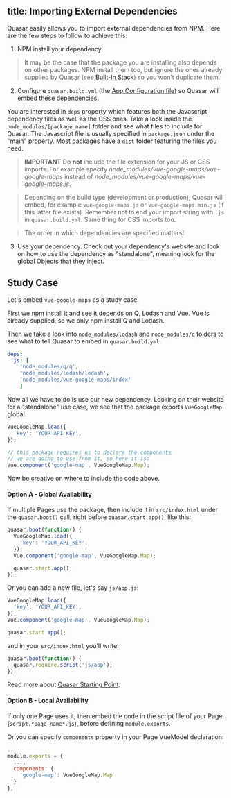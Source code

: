 title: Importing External Dependencies
---
Quasar easily allows you to import external dependencies from NPM. Here are the few steps to follow to achieve this:

1. NPM install your dependency.
  > It may be the case that the package you are installing also depends on other packages. NPM install them too, but ignore the ones already supplied by Quasar (see [Built-In Stack](/guide/built-in-stack.html)) so you won't duplicate them.

2. Configure `quasar.build.yml` (the [App Configuration file](/guide/quasar-app-configuration.html)) so Quasar will embed these dependencies.

  You are interested in `deps` property which features both the Javascript dependency files as well as the CSS ones.
  Take a look inside the `node_modules/[package_name]` folder and see what files to include for Quasar. The Javascript file is usually specified in `package.json` under the "main" property. Most packages have a `dist` folder featuring the files you need.

  > **IMPORTANT**
  > Do **not** include the file extension for your JS or CSS imports. For example specify *node_modules/vue-google-maps/vue-google-maps* instead of *node_modules/vue-google-maps/vue-google-maps.js*.

  > Depending on the build type (development or production), Quasar will embed, for example `vue-google-maps.js` or `vue-google-maps.min.js` (if this latter file exists). Remember not to end your import string with `.js` in `quasar.build.yml`. Same thing for CSS imports too.

  > The order in which dependencies are specified matters!

3. Use your dependency. Check out your dependency's website and look on how to use the dependency as "standalone", meaning look for the global Objects that they inject.

## Study Case

Let's embed `vue-google-maps` as a study case.

First we npm install it and see it depends on Q, Lodash and Vue. Vue is already supplied, so we only npm install Q and Lodash.

Then we take a look into `node_modules/lodash` and `node_modules/q` folders to see what to tell Quasar to embed in `quasar.build.yml`.

``` yaml
deps:
  js: [
    'node_modules/q/q',
    'node_modules/lodash/lodash',
    'node_modules/vue-google-maps/index'
    ]
```

Now all we have to do is use our new dependency. Looking on their website for a "standalone" use case, we see that the package exports `VueGoogleMap` global.

``` js
VueGoogleMap.load({
  'key': 'YOUR_API_KEY',
});

// this package requires us to declare the components
// we are going to use from it, so here it is:
Vue.component('google-map', VueGoogleMap.Map);
```

Now be creative on where to include the code above.

#### Option A - Global Availability
If multiple Pages use the package, then include it in `src/index.html` under the `quasar.boot()` call, right before `quasar.start.app()`, like this:

```js
quasar.boot(function() {
  VueGoogleMap.load({
    'key': 'YOUR_API_KEY',
  });
  Vue.component('google-map', VueGoogleMap.Map);

  quasar.start.app();
});
```

Or you can add a new file, let's say `js/app.js`:
``` js
VueGoogleMap.load({
  'key': 'YOUR_API_KEY',
});
Vue.component('google-map', VueGoogleMap.Map);

quasar.start.app();
```
and in your `src/index.html` you'll write:
``` js
quasar.boot(function() {
  quasar.require.script('js/app');
});
```

Read more about [Quasar Starting Point](/guide/quasar-app-starting-point.html).

#### Option B - Local Availability
If only one Page uses it, then embed the code in the script file of your Page (`script.*page-name*.js`), before defining `module.exports`.

Or you can specify `components` property in your Page VueModel declaration:

``` js
...
module.exports = {
  ...,
  components: {
    'google-map': VueGoogleMap.Map
  }
};
```
